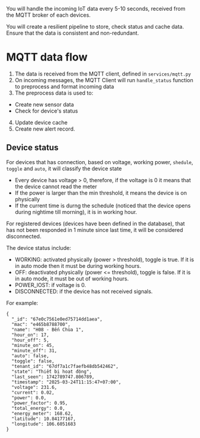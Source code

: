 You will handle the incoming IoT data every 5-10 seconds, received from the MQTT broker of each devices.

You will create a resilient pipeline to store, check status and cache data. Ensure that the data is consistent and non-redundant.

# MQTT data flow

1. The data is received from the MQTT client, defined in `services/mqtt.py`
2. On incoming messages, the MQTT Client will run `handle_status` function to preprocess and format incoming data
3. The preprocess data is used to:
 - Create new sensor data
 - Check for device's status
4. Update device cache
5. Create new alert record.

## Device status

For devices that has connection, based on voltage, working power, `shedule`, `toggle` and `auto`, it will classify the device state

- Every device has voltage > 0, therefore, if the voltage is 0 it means that the device cannot read the meter
- If the power is larger than the min threshold, it means the device is on physically
- If the current time is durng the schedule (noticed that the device opens during nightime till morning), it is in working hour.

For registered devices (devices have been defined in the database), that has not been responded in 1 minute since last time, it will be considered disconnected.

The device status include:
- WORKING: activated physically (power > threshold), toggle is true. If it is in auto mode then it must be during working hours.
- OFF: deactivated physically (power <= threshold), toggle is false. If it is in auto mode, it must be out of working hours.
- POWER_lOST: if voltage is 0.
- DISCONNECTED: if the device has not received signals.

For example:
```
{
  "_id": "67e0c7561e0ed75714dd1aea",
  "mac": "e465b8788700",
  "name": "H08 - Bến Chùa 1",
  "hour_on": 17,
  "hour_off": 5,
  "minute_on": 45,
  "minute_off": 31,
  "auto": false,
  "toggle": false,
  "tenant_id": "67df7a1c7faefb48db542462",
  "state": "Thiết bị hoạt động",
  "last_seen": 1742789747.806789,
  "timestamp": "2025-03-24T11:15:47+07:00",
  "voltage": 231.6,
  "current": 0.02,
  "power": 0.0,
  "power_factor": 0.95,
  "total_energy": 0.0,
  "energy_meter": 168.62,
  "latitude": 10.84177167,
  "longitude": 106.6051683
}
```